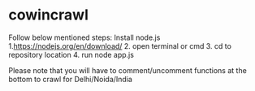 # cowincrawl
Follow below mentioned steps:
Install node.js 
1.https://nodejs.org/en/download/
2. open terminal or cmd
3. cd to repository location 
4. run node app.js


Please note that you will have to comment/uncomment functions at the bottom to crawl for Delhi/Noida/India
